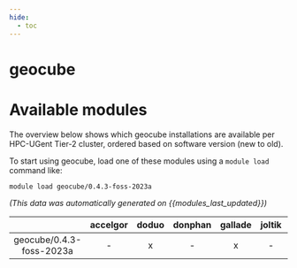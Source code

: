 ```yaml
---
hide:
  - toc
---
```


geocube
=======

# Available modules


The overview below shows which geocube installations are available per HPC-UGent Tier-2 cluster, ordered based on software version (new to old).

To start using geocube, load one of these modules using a `module load` command like:

```shell
module load geocube/0.4.3-foss-2023a
```

*(This data was automatically generated on {{modules_last_updated}})*  

| |accelgor|doduo|donphan|gallade|joltik|shinx|
| :---: | :---: | :---: | :---: | :---: | :---: | :---: |
|geocube/0.4.3-foss-2023a|-|x|-|x|-|x|

